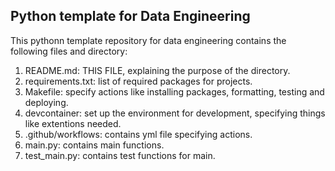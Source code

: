 ## Python template for Data Engineering

This pythonn template repository for data engineering contains the following files and directory:

1. README.md: THIS FILE, explaining the purpose of the directory.
2. requirements.txt: list of required packages for projects.
3. Makefile: specify actions like installing packages, formatting, testing and deploying.
4. devcontainer: set up the environment for development, specifying things like extentions needed.
5. .github/workflows: contains yml file specifying actions.
6. main.py: contains main functions.
7. test_main.py: contains test functions for main.
